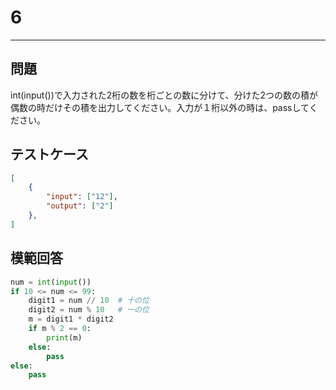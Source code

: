 # 6

---
## 問題

int(input())で入力された2桁の数を桁ごとの数に分けて、分けた2つの数の積が偶数の時だけその積を出力してください。入力が１桁以外の時は、passしてください。

## テストケース

```json
[
	{
		"input": ["12"],
		"output": ["2"]
  	},
]
```

## 模範回答
```python
num = int(input())
if 10 <= num <= 99:
    digit1 = num // 10  # 十の位
    digit2 = num % 10   # 一の位
    m = digit1 * digit2
    if m % 2 == 0:
		print(m)
	else:
		pass
else:
    pass
```